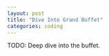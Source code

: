 ```yaml
---
layout: post
title: "Dive Into Grand Buffet"
categories: coding
---
```

TODO: Deep dive into the buffet.